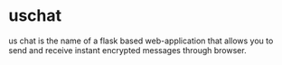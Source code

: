 # uschat
us chat is the name of a flask based web-application that allows you to send and receive instant encrypted messages through browser.
